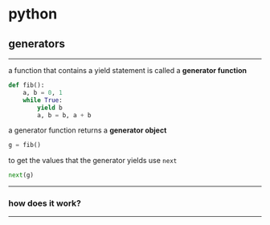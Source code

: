 # python

## generators

---

a function that contains a yield statement is called a **generator function**

```python
def fib():
    a, b = 0, 1
    while True:
        yield b
        a, b = b, a + b
```
<!-- .element: data-thebe-executable-python -->

<!--vert-->

a generator function returns a **generator object**

```python
g = fib()
```
<!-- .element: data-thebe-executable-python -->

<!--vert-->

to get the values that the generator yields use `next`

```python
next(g)
```
<!-- .element: data-thebe-executable-python -->

---

### how does it work?

---

